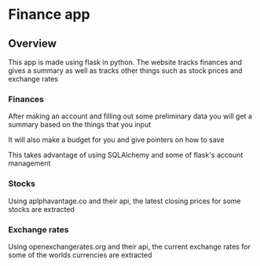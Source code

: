 # Finance app

## Overview

This app is made using flask in python. The website tracks finances and gives a summary as well as tracks other things such as stock prices and exchange rates

### Finances

After making an account and filling out some preliminary data you will get a summary based on the things that you input

It will also make a budget for you and give pointers on how to save

This takes advantage of using SQLAlchemy and some of flask's account management

### Stocks

Using aplphavantage.co and their api, the latest closing prices for some stocks are extracted

### Exchange rates

Using openexchangerates.org and their api, the current exchange rates for some of the worlds currencies are extracted
